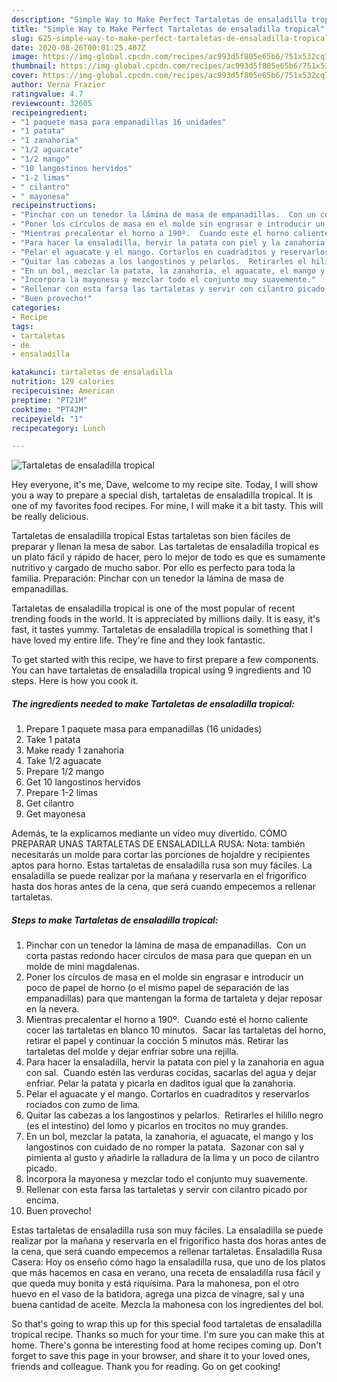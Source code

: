 ```yaml
---
description: "Simple Way to Make Perfect Tartaletas de ensaladilla tropical"
title: "Simple Way to Make Perfect Tartaletas de ensaladilla tropical"
slug: 625-simple-way-to-make-perfect-tartaletas-de-ensaladilla-tropical
date: 2020-08-26T00:01:25.407Z
image: https://img-global.cpcdn.com/recipes/ac993d5f805e65b6/751x532cq70/tartaletas-de-ensaladilla-tropical-foto-principal.jpg
thumbnail: https://img-global.cpcdn.com/recipes/ac993d5f805e65b6/751x532cq70/tartaletas-de-ensaladilla-tropical-foto-principal.jpg
cover: https://img-global.cpcdn.com/recipes/ac993d5f805e65b6/751x532cq70/tartaletas-de-ensaladilla-tropical-foto-principal.jpg
author: Verna Frazier
ratingvalue: 4.7
reviewcount: 32605
recipeingredient:
- "1 paquete masa para empanadillas 16 unidades"
- "1 patata"
- "1 zanahoria"
- "1/2 aguacate"
- "1/2 mango"
- "10 langostinos hervidos"
- "1-2 limas"
- " cilantro"
- " mayonesa"
recipeinstructions:
- "Pinchar con un tenedor la lámina de masa de empanadillas.  Con un corta pastas redondo hacer círculos de masa para que quepan en un molde de mini magdalenas."
- "Poner los círculos de masa en el molde sin engrasar e introducir un poco de papel de horno (o el mismo papel de separación de las empanadillas) para que mantengan la forma de tartaleta y dejar reposar en la nevera."
- "Mientras precalentar el horno a 190º.  Cuando esté el horno caliente cocer las tartaletas en blanco 10 minutos.  Sacar las tartaletas del horno, retirar el papel y continuar la cocción 5 minutos más. Retirar las tartaletas del molde y dejar enfriar sobre una rejilla."
- "Para hacer la ensaladilla, hervir la patata con piel y la zanahoria en agua con sal.  Cuando estén las verduras cocidas, sacarlas del agua y dejar enfriar. Pelar la patata y picarla en daditos igual que la zanahoria."
- "Pelar el aguacate y el mango. Cortarlos en cuadraditos y reservarlos rociados con zumo de lima."
- "Quitar las cabezas a los langostinos y pelarlos.  Retirarles el hilillo negro (es el intestino) del lomo y picarlos en trocitos no muy grandes."
- "En un bol, mezclar la patata, la zanahoria, el aguacate, el mango y los langostinos con cuidado de no romper la patata.  Sazonar con sal y pimienta al gusto y añadirle la ralladura de la lima y un poco de cilantro picado."
- "Incorpora la mayonesa y mezclar todo el conjunto muy suavemente."
- "Rellenar con esta farsa las tartaletas y servir con cilantro picado por encima."
- "Buen provecho!"
categories:
- Recipe
tags:
- tartaletas
- de
- ensaladilla

katakunci: tartaletas de ensaladilla 
nutrition: 129 calories
recipecuisine: American
preptime: "PT21M"
cooktime: "PT42M"
recipeyield: "1"
recipecategory: Lunch

---
```



![Tartaletas de ensaladilla tropical](https://img-global.cpcdn.com/recipes/ac993d5f805e65b6/751x532cq70/tartaletas-de-ensaladilla-tropical-foto-principal.jpg)

Hey everyone, it's me, Dave, welcome to my recipe site. Today, I will show you a way to prepare a special dish, tartaletas de ensaladilla tropical. It is one of my favorites food recipes. For mine, I will make it a bit tasty. This will be really delicious.

Tartaletas de ensaladilla tropical Estas tartaletas son bien fáciles de preparar y llenan la mesa de sabor. Las tartaletas de ensaladilla tropical es un plato fácil y rápido de hacer, pero lo mejor de todo es que es sumamente nutritivo y cargado de mucho sabor. Por ello es perfecto para toda la familia. Preparación: Pinchar con un tenedor la lámina de masa de empanadillas.

Tartaletas de ensaladilla tropical is one of the most popular of recent trending foods in the world. It is appreciated by millions daily. It is easy, it's fast, it tastes yummy. Tartaletas de ensaladilla tropical is something that I have loved my entire life. They're fine and they look fantastic.


To get started with this recipe, we have to first prepare a few components. You can have tartaletas de ensaladilla tropical using 9 ingredients and 10 steps. Here is how you cook it.

<!--inarticleads1-->

##### The ingredients needed to make Tartaletas de ensaladilla tropical:

1. Prepare 1 paquete masa para empanadillas (16 unidades)
1. Take 1 patata
1. Make ready 1 zanahoria
1. Take 1/2 aguacate
1. Prepare 1/2 mango
1. Get 10 langostinos hervidos
1. Prepare 1-2 limas
1. Get  cilantro
1. Get  mayonesa


Además, te la explicamos mediante un vídeo muy divertido. CÓMO PREPARAR UNAS TARTALETAS DE ENSALADILLA RUSA: Nota: también necesitarás un molde para cortar las porciones de hojaldre y recipientes aptos para horno. Estas tartaletas de ensaladilla rusa son muy fáciles. La ensaladilla se puede realizar por la mañana y reservarla en el frigorífico hasta dos horas antes de la cena, que será cuando empecemos a rellenar tartaletas. 

<!--inarticleads2-->

##### Steps to make Tartaletas de ensaladilla tropical:

1. Pinchar con un tenedor la lámina de masa de empanadillas.  Con un corta pastas redondo hacer círculos de masa para que quepan en un molde de mini magdalenas.
1. Poner los círculos de masa en el molde sin engrasar e introducir un poco de papel de horno (o el mismo papel de separación de las empanadillas) para que mantengan la forma de tartaleta y dejar reposar en la nevera.
1. Mientras precalentar el horno a 190º.  Cuando esté el horno caliente cocer las tartaletas en blanco 10 minutos.  Sacar las tartaletas del horno, retirar el papel y continuar la cocción 5 minutos más. Retirar las tartaletas del molde y dejar enfriar sobre una rejilla.
1. Para hacer la ensaladilla, hervir la patata con piel y la zanahoria en agua con sal.  Cuando estén las verduras cocidas, sacarlas del agua y dejar enfriar. Pelar la patata y picarla en daditos igual que la zanahoria.
1. Pelar el aguacate y el mango. Cortarlos en cuadraditos y reservarlos rociados con zumo de lima.
1. Quitar las cabezas a los langostinos y pelarlos.  Retirarles el hilillo negro (es el intestino) del lomo y picarlos en trocitos no muy grandes.
1. En un bol, mezclar la patata, la zanahoria, el aguacate, el mango y los langostinos con cuidado de no romper la patata.  Sazonar con sal y pimienta al gusto y añadirle la ralladura de la lima y un poco de cilantro picado.
1. Incorpora la mayonesa y mezclar todo el conjunto muy suavemente.
1. Rellenar con esta farsa las tartaletas y servir con cilantro picado por encima.
1. Buen provecho!


Estas tartaletas de ensaladilla rusa son muy fáciles. La ensaladilla se puede realizar por la mañana y reservarla en el frigorífico hasta dos horas antes de la cena, que será cuando empecemos a rellenar tartaletas. Ensaladilla Rusa Casera: Hoy os enseño cómo hago la ensaladilla rusa, que uno de los platos que más hacemos en casa en verano, una receta de ensaladilla rusa fácil y que queda muy bonita y está riquísima. Para la mahonesa, pon el otro huevo en el vaso de la batidora, agrega una pizca de vinagre, sal y una buena cantidad de aceite. Mezcla la mahonesa con los ingredientes del bol. 

So that's going to wrap this up for this special food tartaletas de ensaladilla tropical recipe. Thanks so much for your time. I'm sure you can make this at home. There's gonna be interesting food at home recipes coming up. Don't forget to save this page in your browser, and share it to your loved ones, friends and colleague. Thank you for reading. Go on get cooking!
